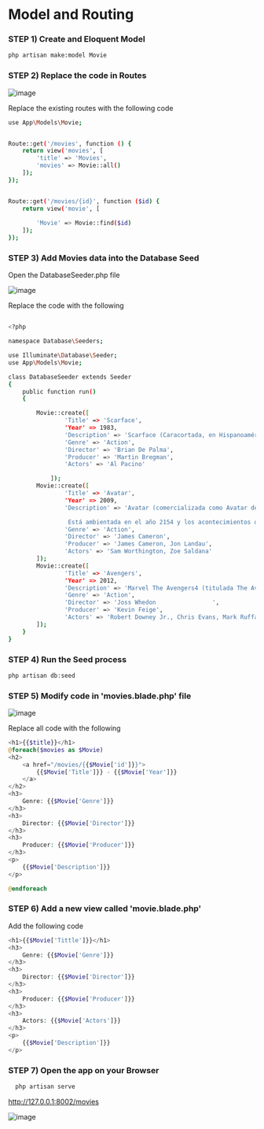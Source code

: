# Model and Routing 

### STEP 1) Create and Eloquent Model

```bash
php artisan make:model Movie
```

### STEP 2) Replace the code in Routes 

![image](https://user-images.githubusercontent.com/31894600/193736454-0d6ddfa6-5f42-475e-b4dd-d9f584513bb2.png)

Replace the existing routes with the following code

```bash
use App\Models\Movie;


Route::get('/movies', function () {
    return view('movies', [
        'title' => 'Movies',
        'movies' => Movie::all()
    ]);
});


Route::get('/movies/{id}', function ($id) {
    return view('movie', [
        
        'Movie' => Movie::find($id)
    ]);
});

```

### STEP 3) Add Movies data into the Database Seed

Open the DatabaseSeeder.php file

![image](https://user-images.githubusercontent.com/31894600/194681479-64d91d9f-18fd-420c-81a4-2def27c380b8.png)

Replace the code with the following 

```bash

<?php

namespace Database\Seeders;

use Illuminate\Database\Seeder;
use App\Models\Movie;

class DatabaseSeeder extends Seeder
{
    public function run()
    {

        Movie::create([
                'Title' => 'Scarface',
                'Year' => 1983,
                'Description' => 'Scarface (Caracortada, en Hispanoamérica; El precio del poder, en España) es una película     estadounidense de drama criminal de 1983 dirigida por Brian De Palma y escrita por Oliver Stone. Se trata de una nueva versión del filme del mismo nombre de 1932 y cuenta la historia del refugiado cubano Tony Montana (Al Pacino), que llega sin un centavo a Miami en la década de 1980 y se convierte en un poderoso narcotraficante. La película está coprotagonizada por Steven Bauer, Michelle Pfeiffer, Mary Elizabeth Mastrantonio y Robert Loggia.2​ De Palma dedicó esta versión de Scarface a los escritores de la película original, Howard Hawks y Ben Hecht.3​',
                'Genre' => 'Action',
                'Director' => 'Brian De Palma',
                'Producer' => 'Martin Bregman',
                'Actors' => 'Al Pacino'

            ]);
        Movie::create([
                'Title' => 'Avatar',
                'Year' => 2009,
                'Description' => 'Avatar (comercializada como Avatar de James Cameron) es una película épica de ciencia ficción militar estadounidense de 2009,6​7​ escrita, producida y dirigida por James Cameron y protagonizada por Sam Worthington, Zoe Saldaña, Sigourney Weaver, Stephen Lang y Michelle Rodriguez.

                 Está ambientada en el año 2154 y los acontecimientos que narra se desarrollan en Pandora, una luna (y aparentemente la más grande) de un planeta similar a Júpiter llamado Polífemo habitada por una especie humanoide llamada navi, con la que los humanos se encuentran en conflicto debido a que uno de sus clanes está asentado alrededor de un gigantesco árbol que cubre una inmensa veta de un mineral muy cotizado y que supondría la solución a los problemas energéticos de la Tierra: el unobtainium.8​9​ Jake Sully, un marine que quedó paralítico, es seleccionado para participar en el programa Avatar, un proyecto que transporta la mente de los científicos a unos cuerpos artificiales de navi para que la comunicación con los nativos resulte así más sencilla.10​ Durante esa búsqueda de confianza entre Jake y los navi, Jake debe ser aprobado por la tribu y experimenta todas las relaciones con el bosque, la fauna y la flora que tienen los nativos, junto con sus costumbres y su lengua. A pesar del fin científico del proyecto, el coronel Quaritch, quien dirige la defensa de la base humana en Pandora, convence a Jake para que le proporcione información sobre los nativos en caso de que fuera necesario recurrir a la fuerza para que se marchen. En un principio, Jake cumple profesionalmente su misión, pero se enamora de una de las nativas, Neytiri, y se da cuenta de que estos jamás renunciarán a su tierra, haciendo inevitable un conflicto armado; él deberá decidir de qué lado está.',
                'Genre' => 'Action',
                'Director' => 'James Cameron',
                'Producer' => 'James Cameron, Jon Landau',
                'Actors' => 'Sam Worthington, Zoe Saldana'
        ]);
        Movie::create([
                'Title' => 'Avengers',
                'Year' => 2012,
                'Description' => 'Marvel The Avengers4​ (titulada The Avengers: Los Vengadores en Hispanoamérica y Los Vengadores en España), o simplemente The Avengers, es una película de superhéroes estadounidense de 2012 basada en el equipo de superhéroes homónimo de Marvel Comics, producida por Marvel Studios y distribuida por Walt Disney Studios Motion Pictures, en colaboración con Paramount Pictures.N 1​ Es la sexta película del Universo cinematográfico de Marvel (UCM). La película fue escrita y dirigida por Joss Whedon, y cuenta con un reparto coral que incluye a Robert Downey Jr., Chris Evans, Mark Ruffalo, Chris Hemsworth, Scarlett Johansson y Jeremy Renner como el equipo titular, junto a Tom Hiddleston, Clark Gregg, Cobie Smulders, Stellan Skarsgård y Samuel L. Jackson. En The Avengers, Nick Fury, director de la agencia de espionaje S.H.I.E.L.D., recluta a Tony Stark, Steve Rogers, Bruce Banner, Thor, Natasha Romanoff y Clint Barton para formar un equipo que debe evitar que Loki, hermano de Thor, se apodere de la Tierra.',
                'Genre' => 'Action',
                'Director' => 'Joss Whedon                ',
                'Producer' => 'Kevin Feige',
                'Actors' => 'Robert Downey Jr., Chris Evans, Mark Ruffalo, Chris Hemsworth'
        ]);   
    }
}

```

### STEP 4) Run the Seed process

```php
php artisan db:seed
```

### STEP 5) Modify code in 'movies.blade.php' file

![image](https://user-images.githubusercontent.com/31894600/194682217-04ec4965-7332-4946-864f-25b021ac1701.png)

Replace all code with the following

```php
<h1>{{$title}}</h1>
@foreach($movies as $Movie)
<h2>
    <a href="/movies/{{$Movie['id']}}">
        {{$Movie['Title']}} - {{$Movie['Year']}}
    </a>
</h2>
<h3>
    Genre: {{$Movie['Genre']}}
</h3>
<h3>
    Director: {{$Movie['Director']}}
</h3>
<h3>
    Producer: {{$Movie['Producer']}}
</h3>
<p>
    {{$Movie['Description']}}
</p>

@endforeach
```
### STEP 6) Add a new view called 'movie.blade.php'

Add the following code

```php
<h1>{{$Movie['Tittle']}}</h1>
<h3>
    Genre: {{$Movie['Genre']}}
</h3>
<h3>
    Director: {{$Movie['Director']}}
</h3>
<h3>
    Producer: {{$Movie['Producer']}}
</h3>
<h3>
    Actors: {{$Movie['Actors']}}
</h3>
<p>
    {{$Movie['Description']}}
</p>

```

### STEP 7) Open the app on your Browser

```bash
  php artisan serve
```

 http://127.0.0.1:8002/movies
 

![image](https://user-images.githubusercontent.com/31894600/194682349-6ede4c43-ad3f-4289-845e-c6dca6b49e84.png)
